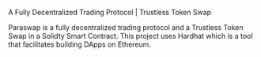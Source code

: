 A Fully Decentralized Trading Protocol | Trustless Token Swap

Paraswap is a fully decentralized trading protocol  and a Trustless Token Swap in a Solidty Smart Contract. 
This project uses Hardhat which is a tool that facilitates building DApps on Ethereum.
